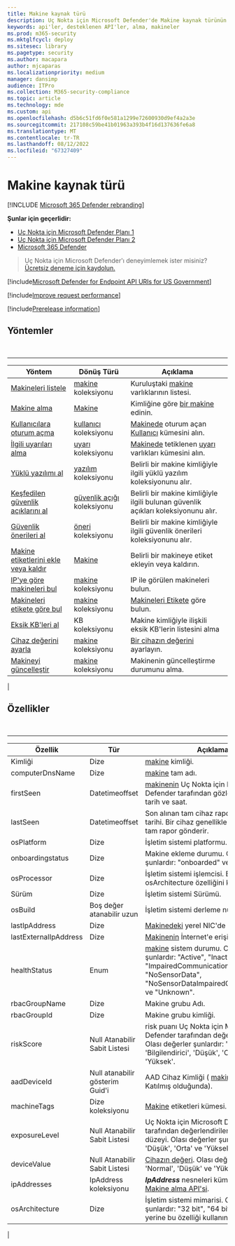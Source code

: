 ```yaml
---
title: Makine kaynak türü
description: Uç Nokta için Microsoft Defender'de Makine kaynak türünün yöntemleri ve özellikleri hakkında bilgi edinin.
keywords: api'ler, desteklenen API'ler, alma, makineler
ms.prod: m365-security
ms.mktglfcycl: deploy
ms.sitesec: library
ms.pagetype: security
ms.author: macapara
author: mjcaparas
ms.localizationpriority: medium
manager: dansimp
audience: ITPro
ms.collection: M365-security-compliance
ms.topic: article
ms.technology: mde
ms.custom: api
ms.openlocfilehash: d5b6c51fd6f0e581a1299e72600930d9ef4a2a3e
ms.sourcegitcommit: 217108c59be41b01963a393b4f16d137636fe6a8
ms.translationtype: MT
ms.contentlocale: tr-TR
ms.lasthandoff: 08/12/2022
ms.locfileid: "67327409"
---
```

# <a name="machine-resource-type"></a>Makine kaynak türü

[!INCLUDE [Microsoft 365 Defender rebranding](../../includes/microsoft-defender.md)]

**Şunlar için geçerlidir:**
- [Uç Nokta için Microsoft Defender Planı 1](https://go.microsoft.com/fwlink/p/?linkid=2154037)
- [Uç Nokta için Microsoft Defender Planı 2](https://go.microsoft.com/fwlink/p/?linkid=2154037)
- [Microsoft 365 Defender](https://go.microsoft.com/fwlink/?linkid=2118804)

> Uç Nokta için Microsoft Defender'ı deneyimlemek ister misiniz? [Ücretsiz deneme için kaydolun.](https://signup.microsoft.com/create-account/signup?products=7f379fee-c4f9-4278-b0a1-e4c8c2fcdf7e&ru=https://aka.ms/MDEp2OpenTrial?ocid=docs-wdatp-exposedapis-abovefoldlink)

[!include[Microsoft Defender for Endpoint API URIs for US Government](../../includes/microsoft-defender-api-usgov.md)]

[!include[Improve request performance](../../includes/improve-request-performance.md)]

[!include[Prerelease information](../../includes/prerelease.md)]

## <a name="methods"></a>Yöntemler

<br>

****

|Yöntem|Dönüş Türü|Açıklama|
|---|---|---|
|[Makineleri listele](get-machines.md)|[makine](machine.md) koleksiyonu|Kuruluştaki [makine](machine.md) varlıklarının listesi.|
|[Makine alma](get-machine-by-id.md)|[Makine](machine.md)|Kimliğine göre [bir makine](machine.md) edinin.|
|[Kullanıcılara oturum açma](get-machine-log-on-users.md)|[kullanıcı](user.md) koleksiyonu|[Makinede](machine.md) oturum açan [Kullanıcı](user.md) kümesini alın.|
|[İlgili uyarıları alma](get-machine-related-alerts.md)|[uyarı](alerts.md) koleksiyonu|[Makinede](machine.md) tetiklenen [uyarı](alerts.md) varlıkları kümesini alın.|
|[Yüklü yazılımı al](get-installed-software.md)|[yazılım](software.md) koleksiyonu|Belirli bir makine kimliğiyle ilgili yüklü yazılım koleksiyonunu alır.|
|[Keşfedilen güvenlik açıklarını al](get-discovered-vulnerabilities.md)|[güvenlik açığı](vulnerability.md) koleksiyonu|Belirli bir makine kimliğiyle ilgili bulunan güvenlik açıkları koleksiyonunu alır.|
|[Güvenlik önerileri al](get-security-recommendations.md)|[öneri](recommendation.md) koleksiyonu|Belirli bir makine kimliğiyle ilgili güvenlik önerileri koleksiyonunu alır.|
|[Makine etiketlerini ekle veya kaldır](add-or-remove-machine-tags.md)|[Makine](machine.md)|Belirli bir makineye etiket ekleyin veya kaldırın.|
|[IP'ye göre makineleri bul](find-machines-by-ip.md)|[makine](machine.md) koleksiyonu|IP ile görülen makineleri bulun.|
|[Makineleri etikete göre bul](find-machines-by-tag.md)|[makine](machine.md) koleksiyonu|[Makineleri Etikete](machine-tags.md) göre bulun.|
|[Eksik KB'leri al](get-missing-kbs-machine.md)|KB koleksiyonu|Makine kimliğiyle ilişkili eksik KB'lerin listesini alma|
|[Cihaz değerini ayarla](set-device-value.md)|[makine](machine.md) koleksiyonu|[Bir cihazın değerini](tvm-assign-device-value.md) ayarlayın.|
|[Makineyi güncelleştir](update-machine-method.md)|[makine](machine.md) koleksiyonu|Makinenin güncelleştirme durumunu alma.|
|

## <a name="properties"></a>Özellikler

<br>

****

|Özellik|Tür|Açıklama|
|---|---|---|
|Kimliği|Dize|[makine](machine.md) kimliği.|
|computerDnsName|Dize|[makine](machine.md) tam adı.|
|firstSeen|Datetimeoffset|[makinenin](machine.md) Uç Nokta için Microsoft Defender tarafından gözlemlendiği ilk tarih ve saat.|
|lastSeen|Datetimeoffset|Son alınan tam cihaz raporunun saati ve tarihi. Bir cihaz genellikle 24 saatte bir tam rapor gönderir.|
|osPlatform|Dize|İşletim sistemi platformu.|
|onboardingstatus|Dize|Makine ekleme durumu. Olası değerler şunlardır: "onboarded" ve "offboarded".|
|osProcessor|Dize|İşletim sistemi işlemcisi. Bunun yerine osArchitecture özelliğini kullanın.|
|Sürüm|Dize|İşletim sistemi Sürümü.|
|osBuild|Boş değer atanabilir uzun|İşletim sistemi derleme numarası.|
|lastIpAddress|Dize|[Makinedeki](machine.md) yerel NIC'de son IP.|
|lastExternalIpAddress|Dize|[Makinenin](machine.md) İnternet'e erişildiği son IP.|
|healthStatus|Enum|[makine](machine.md) sistem durumu. Olası değerler şunlardır: "Active", "Inactive", "ImpairedCommunication", "NoSensorData", "NoSensorDataImpairedCommunication" ve "Unknown".|
|rbacGroupName|Dize|Makine grubu Adı.|
|rbacGroupId|Dize|Makine grubu kimliği.|
|riskScore|Null Atanabilir Sabit Listesi|risk puanı Uç Nokta için Microsoft Defender tarafından değerlendirildi. Olası değerler şunlardır: 'Yok', 'Bilgilendirici', 'Düşük', 'Orta' ve 'Yüksek'.|
|aadDeviceId|Null atanabilir gösterim Guid'i|AAD Cihaz Kimliği ( [makine](machine.md) AAD'ye Katılmış olduğunda).|
|machineTags|Dize koleksiyonu|[Makine](machine.md) etiketleri kümesi.|
|exposureLevel|Null Atanabilir Sabit Listesi|Uç Nokta için Microsoft Defender tarafından değerlendirilen maruz kalma düzeyi. Olası değerler şunlardır: 'Yok', 'Düşük', 'Orta' ve 'Yüksek'.|
|deviceValue|Null Atanabilir Sabit Listesi|[Cihazın değeri](tvm-assign-device-value.md). Olası değerler şunlardır: 'Normal', 'Düşük' ve 'Yüksek'.|
|ipAddresses|IpAddress koleksiyonu|***IpAddress*** nesneleri kümesi. Bkz. [Makine alma API'si](get-machines.md).|
|osArchitecture|Dize|İşletim sistemi mimarisi. Olası değerler şunlardır: "32 bit", "64 bit". osProcessor yerine bu özelliği kullanın.|
|
